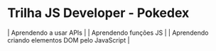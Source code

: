 # Trilha JS Developer - Pokedex

| Aprendendo a usar APIs |
| Aprendendo funções JS |
| Aprendendo criando elementos DOM pelo JavaScript |

